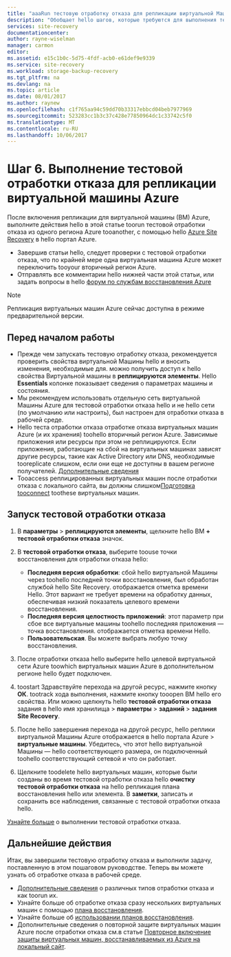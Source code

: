 ```yaml
---
title: "aaaRun тестовую отработку отказа для репликации виртуальной Машины Azure с помощью Azure Site Recovery | Документы Microsoft"
description: "Обобщает hello шагов, которые требуются для выполнения тестовой отработки отказа для виртуальных машин Azure репликации tooanother регион Azure с помощью Azure Site Recovery \"hello\" службы."
services: site-recovery
documentationcenter: 
author: rayne-wiselman
manager: carmon
editor: 
ms.assetid: e15c1b0c-5d75-4fdf-acb0-e61def9e9339
ms.service: site-recovery
ms.workload: storage-backup-recovery
ms.tgt_pltfrm: na
ms.devlang: na
ms.topic: article
ms.date: 08/01/2017
ms.author: raynew
ms.openlocfilehash: c1f765aa94c59dd70b33317ebbcd04beb7977969
ms.sourcegitcommit: 523283cc1b3c37c428e77850964dc1c33742c5f0
ms.translationtype: MT
ms.contentlocale: ru-RU
ms.lasthandoff: 10/06/2017
---
```

# <a name="step-6-run-a-test-failover-for-azure-vm-replication"></a>Шаг 6. Выполнение тестовой отработки отказа для репликации виртуальной машины Azure

После включения репликации для виртуальной машины (ВМ) Azure, выполните действия hello в этой статье toorun тестовой отработки отказа из одного региона Azure tooanother, с помощью hello [Azure Site Recovery](site-recovery-overview.md) в hello портал Azure.

- Завершив статьи hello, следует проверки с тестовой отработки отказа, что по крайней мере одна виртуальная машина Azure может переключить tooyour вторичный регион Azure. 
- Отправлять все комментарии hello нижней части этой статьи, или задать вопросы в hello [форум по службам восстановления Azure](https://social.msdn.microsoft.com/forums/azure/home?forum=hypervrecovmgr)

>[!NOTE]
>
> Репликация виртуальных машин Azure сейчас доступна в режиме предварительной версии.


## <a name="before-you-start"></a>Перед началом работы

- Прежде чем запускать тестовую отработку отказа, рекомендуется проверить свойства виртуальной Машины hello и вносить изменения, необходимые для. можно получить доступ к hello свойства Виртуальной машины в **реплицируются элементы**. Hello **Essentials** колонке показывает сведения о параметрах машины и состояния.
- Мы рекомендуем использовать отдельную сеть виртуальной Машины Azure для тестовой отработки отказа hello и не hello сети (по умолчанию или настроить), был настроен для отработки отказа в рабочей среде.
- Hello теста отработки отказа отработке отказа виртуальных машин Azure (и их хранения) toohello вторичный регион Azure. Зависимые приложения или ресурсы при этом не реплицируются. Если приложения, работающие на сбой на виртуальных машинах зависят другие ресурсы, такие как Active Directory или DNS, необходимые tooreplicate слишком, если они еще не доступны в вашем регионе получателей. [Дополнительные сведения](site-recovery-test-failover-to-azure.md#prepare-active-directory-and-dns)
- Tooaccess реплицированных виртуальных машин после отработки отказа с локального сайта, вы должны слишком[Подготовка tooconnect](site-recovery-test-failover-to-azure.md#prepare-to-connect-to-azure-vms-after-failover) toothese виртуальных машин.

## <a name="run-a-test-failover"></a>Запуск тестовой отработки отказа

1. В **параметры** > **реплицируются элементы**, щелкните hello ВМ **+ тестовой отработки отказа** значок. 

2. В **тестовой отработки отказа**, выберите toouse точки восстановления для отработки отказа hello:

    - **Последняя версия обработки**: сбой hello виртуальной Машины через toohello последней точки восстановления, был обработан службой hello Site Recovery. отображается отметка времени Hello. Этот вариант не требует времени на обработку данных, обеспечивая низкий показатель целевого времени восстановления.
    - **Последняя версия целостность приложений**: этот параметр при сбое все виртуальные машины toohello последняя приложения — точка восстановления. отображается отметка времени Hello. 
    - **Пользовательская**. Вы можете выбрать любую точку восстановления.
 
3. После отработки отказа hello выберите hello целевой виртуальной сети Azure toowhich виртуальных машин Azure в дополнительном регионе hello будет подключен.
4. toostart Здравствуйте перехода на другой ресурс, нажмите кнопку **ОК**. tootrack хода выполнения, нажмите кнопку tooopen ВМ hello его свойства. Или можно щелкнуть hello **тестовой отработки отказа** задания в hello имя хранилища > **параметры** > **заданий** > **задания Site Recovery**.
5. После hello завершения перехода на другой ресурс, hello реплики виртуальной Машины Azure отображается в hello портала Azure > **виртуальные машины**. Убедитесь, что этот hello виртуальной Машины — hello соответствующего размера, он подключенный toohello соответствующий сетевой и что он работает.
6. Щелкните toodelete hello виртуальных машин, которые были созданы во время тестовой отработки отказа hello **очистку тестовой отработки отказа** на hello репликация плана восстановления hello или элемента. В **заметки**, записать и сохранить все наблюдения, связанные с тестовой отработки отказа hello. 

[Узнайте больше](site-recovery-test-failover-to-azure.md) о выполнении тестовой отработки отказа.

## <a name="next-steps"></a>Дальнейшие действия

Итак, вы завершили тестовую отработку отказа и выполнили задачу, поставленную в этом пошаговом руководстве. Теперь вы можете узнать об отработке отказа в рабочей среде.

- [Дополнительные сведения](site-recovery-failover.md) о различных типов отработки отказа и как toorun их.
- Узнайте больше об отработке отказа сразу нескольких виртуальных машин с помощью [плана восстановления](site-recovery-create-recovery-plans.md).
- Узнайте больше об [использовании планов восстановления](site-recovery-create-recovery-plans.md).
- Дополнительные сведения о повторной защите виртуальных машин Azure после отработки отказа см.в статье [Повторное включение защиты виртуальных машин, восстанавливаемых из Azure на локальный сайт](site-recovery-how-to-reprotect.md).

